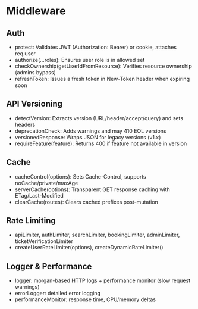 # Middleware

## Auth
- protect: Validates JWT (Authorization: Bearer) or cookie, attaches req.user
- authorize(...roles): Ensures user role is in allowed set
- checkOwnership(getUserIdFromResource): Verifies resource ownership (admins bypass)
- refreshToken: Issues a fresh token in New-Token header when expiring soon

## API Versioning
- detectVersion: Extracts version (URL/header/accept/query) and sets headers
- deprecationCheck: Adds warnings and may 410 EOL versions
- versionedResponse: Wraps JSON for legacy versions (v1.x)
- requireFeature(feature): Returns 400 if feature not available in version

## Cache
- cacheControl(options): Sets Cache-Control, supports noCache/private/maxAge
- serverCache(options): Transparent GET response caching with ETag/Last-Modified
- clearCache(routes): Clears cached prefixes post-mutation

## Rate Limiting
- apiLimiter, authLimiter, searchLimiter, bookingLimiter, adminLimiter, ticketVerificationLimiter
- createUserRateLimiter(options), createDynamicRateLimiter()

## Logger & Performance
- logger: morgan-based HTTP logs + performance monitor (slow request warnings)
- errorLogger: detailed error logging
- performanceMonitor: response time, CPU/memory deltas